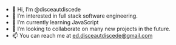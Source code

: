 - 👋 Hi, I’m @disceautdiscede
- 👀 I’m interested in full stack software engineering.
- 🌱 I’m currently learning JavaScript
- 💞️ I’m looking to collaborate on many new projects in the future.
- 📫 You can reach me at ed.disceautdiscede@gmail.com

<!---
disceautdiscede/disceautdiscede is a ✨ special ✨ repository because its `README.md` (this file) appears on your GitHub profile.
You can click the Preview link to take a look at your changes.
--->
